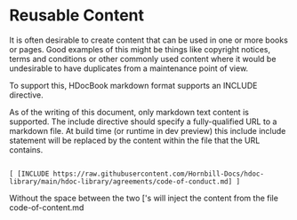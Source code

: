 # Reusable Content

It is often desirable to create content that can be used in one or more books or pages. Good examples of this might be things like copyright notices, terms and conditions or other commonly used content where it would be undesirable to have duplicates from a maintenance point of view.

To support this, HDocBook markdown format supports an INCLUDE directive.

As of the writing of this document, only markdown text content is supported.  The include directive should specify a fully-qualified URL to a markdown file. At build time (or runtime in dev preview) this include include statement will be replaced by the content within the file that the URL contains. 

<code>
[ [INCLUDE https://raw.githubusercontent.com/Hornbill-Docs/hdoc-library/main/hdoc-library/agreements/code-of-conduct.md] ]
</code>

Without the space between the two ['s will inject the content from the file code-of-content.md